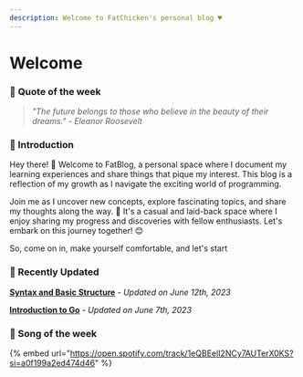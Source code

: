 ```yaml
---
description: Welcome to FatChicken's personal blog ♥
---
```


# Welcome

### 🍿 **Quote of the week**

> _"The future belongs to those who believe in the beauty of their dreams." - Eleanor Roosevelt_

### 🍿 Introduction

Hey there! 👋 Welcome to FatBlog, a personal space where I document my learning experiences and share things that pique my interest. This blog is a reflection of my growth as I navigate the exciting world of programming.

Join me as I uncover new concepts, explore fascinating topics, and share my thoughts along the way. 🚀 It's a casual and laid-back space where I enjoy sharing my progress and discoveries with fellow enthusiasts. Let's embark on this journey together! 😊

So, come on in, make yourself comfortable, and let's start

### 🍿 Recently Updated

[**Syntax and Basic Structure**](golang/go-fundamentals/syntax-and-basic-structure.md) - _Updated on June 12th, 2023_

[**Introduction to Go**](golang/go-fundamentals/introduction-to-go.md) - _Updated on June 7th, 2023_

### 🍿 Song of the week

{% embed url="https://open.spotify.com/track/1eQBEelI2NCy7AUTerX0KS?si=a0f199a2ed474d46" %}
